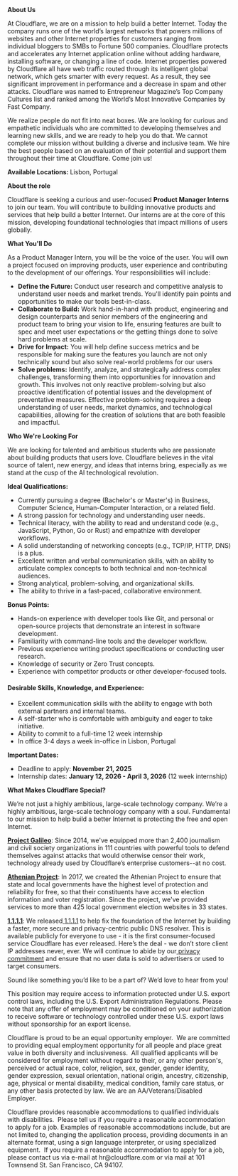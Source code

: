 <div class="content-intro">
	<div><strong>About Us</strong></div>
	<div>
		<p>At Cloudflare, we are on a mission to help build a better Internet. Today the company runs one of the world’s largest networks that powers millions of websites and other Internet properties for customers ranging from individual bloggers to SMBs to Fortune 500 companies. Cloudflare protects and accelerates any Internet application online without adding hardware, installing software, or changing a line of code. Internet properties powered by Cloudflare all have web traffic routed through its intelligent global network, which gets smarter with every request. As a result, they see significant improvement in performance and a decrease in spam and other attacks. Cloudflare was named to Entrepreneur Magazine’s Top Company Cultures list and ranked among the World’s Most Innovative Companies by Fast Company.&nbsp;</p>
		<p><span style="font-weight: 400;">We realize people do not fit into neat boxes. We are looking for curious and empathetic individuals who are committed to developing themselves and learning new skills, and we are ready to help you do that. We cannot complete our mission without building a diverse and inclusive team. We hire the best people based on an evaluation of their potential and support them throughout their time at Cloudflare. Come join us!&nbsp;</span></p>
	</div>
</div>
<p><strong>Available Locations:&nbsp;</strong>Lisbon, Portugal</p>
<p><strong>About the role</strong></p>
<p>Cloudflare is seeking a curious and user-focused <strong>Product Manager Interns</strong> to join our team. You will contribute to building innovative products and services that help build a better Internet. Our interns are at the core of this mission, developing foundational technologies that impact millions of users globally.</p>
<p><strong>What You'll Do</strong></p>
<p>As a Product Manager Intern, you will be the voice of the user. You will own a project focused on improving products, user experience and contributing to the development of our offerings. Your responsibilities will include:</p>
<ul>
	<li><strong>Define the Future:</strong> Conduct user research and competitive analysis to understand user needs and market trends. You'll identify pain points and opportunities to make our tools best-in-class.</li>
	<li><strong>Collaborate to Build:</strong> Work hand-in-hand with product, engineering and design counterparts and senior members of the engineering and product team to bring your vision to life, ensuring features are built to spec and meet user expectations or the getting things done to solve hard problems at scale.</li>
	<li><strong>Drive for Impact:</strong> You will help define success metrics and be responsible for making sure the features you launch are not only technically sound but also solve real-world problems for our users</li>
	<li><strong>Solve problems:</strong> Identify, analyze, and strategically address complex challenges, transforming them into opportunities for innovation and growth. This involves not only reactive problem-solving but also proactive identification of potential issues and the development of preventative measures. Effective problem-solving requires a deep understanding of user needs, market dynamics, and technological capabilities, allowing for the creation of solutions that are both feasible and impactful.</li>
</ul>
<p><strong>Who We're Looking For</strong></p>
<p>We are looking for talented and ambitious students who are passionate about building products that users love. Cloudflare believes in the vital source of talent, new energy, and ideas that interns bring, especially as we stand at the cusp of the AI technological revolution.</p>
<p><strong>Ideal Qualifications:</strong></p>
<ul>
	<li>Currently pursuing a degree (Bachelor's or Master's) in Business, Computer Science, Human-Computer Interaction, or a related field.</li>
	<li>A strong passion for technology and understanding user needs.</li>
	<li>Technical literacy, with the ability to read and understand code (e.g., JavaScript, Python, Go or Rust) and empathize with developer workflows.</li>
	<li>A solid understanding of networking concepts (e.g., TCP/IP, HTTP, DNS) is a plus.</li>
	<li>Excellent written and verbal communication skills, with an ability to articulate complex concepts to both technical and non-technical audiences.</li>
	<li>Strong analytical, problem-solving, and organizational skills.</li>
	<li>The ability to thrive in a fast-paced, collaborative environment.</li>
</ul>
<p><strong>Bonus Points:</strong></p>
<ul>
	<li>Hands-on experience with developer tools like Git, and personal or open-source projects that demonstrate an interest in software development.</li>
	<li>Familiarity with command-line tools and the developer workflow.</li>
	<li>Previous experience writing product specifications or conducting user research.</li>
	<li>Knowledge of security or Zero Trust concepts.</li>
	<li>Experience with competitor products or other developer-focused tools.</li>
</ul>
<h4><strong>Desirable Skills, Knowledge, and Experience:</strong></h4>
<ul>
	<li>Excellent communication skills with the ability to engage with both external partners and internal teams.</li>
	<li>A self-starter who is comfortable with ambiguity and eager to take initiative.</li>
	<li>Ability to commit to a full-time 12 week internship</li>
	<li>In office 3-4 days a week in-office in Lisbon, Portugal</li>
</ul>
<p><strong>Important Dates:</strong></p>
<ul>
	<li>Deadline to apply: <strong>November 21, 2025</strong></li>
	<li>Internship dates: <strong>January 12, 2026 - April 3, 2026</strong> (12 week internship)</li>
</ul>
<div class="content-conclusion">
	<p><strong>What Makes Cloudflare Special?</strong></p>
	<p><span style="font-weight: 400;">We’re not just a highly ambitious, large-scale technology company. We’re a highly ambitious, large-scale technology company with a soul. Fundamental to our mission to help build a better Internet is protecting the free and open Internet.</span></p>
	<p><a href="https://blog.cloudflare.com/protecting-free-expression-online/"><strong>Project Galileo</strong></a><span style="font-weight: 400;">: Since 2014, we've equipped more than 2,400 journalism and civil society organizations in 111 countries with powerful tools to defend themselves against attacks that would otherwise censor their work, technology already used by Cloudflare’s enterprise customers--at no cost.</span></p>
	<p><strong><a href="https://www.cloudflare.com/athenian/">Athenian Project</a></strong><span style="font-weight: 400;">: In 2017, we created the Athenian Project to ensure that state and local governments have the highest level of protection and reliability for free, so that their constituents have access to election information and voter registration. Since the project, we've provided services to more than 425 local government election websites in 33 states.</span></p>
	<p><a href="https://1.1.1.1/"><strong>1.1.1.1</strong></a><span style="font-weight: 400;">: We released</span><a href="https://1.1.1.1/"> <span style="font-weight: 400;">1.1.1.1</span></a><span style="font-weight: 400;"> to help fix the foundation of the Internet by building a faster, more secure and privacy-centric public DNS resolver. This is available publicly for everyone to use - it is the first consumer-focused service Cloudflare has ever released. Here’s the deal - we don’t store client IP addresses never, ever. We will continue to abide by our</span><a href="https://developers.cloudflare.com/1.1.1.1/privacy/public-dns-resolver"> privacy commitment</a><span style="font-weight: 400;"> and ensure that no user data is sold to advertisers or used to target consumers.</span></p>
	<p><span style="font-weight: 400;">Sound like something you’d like to be a part of? We’d love to hear from you!</span></p>
	<p><span style="font-weight: 400;">This position may require access to information protected under U.S. export control laws, including the U.S. Export Administration Regulations. Please note that any offer of employment may be conditioned on your authorization to receive software or technology controlled under these U.S. export laws without sponsorship for an export license.</span></p>
	<p><span style="font-weight: 400;">Cloudflare is proud to be an equal opportunity employer. &nbsp;We are committed to providing equal employment opportunity for all people and place great value in both diversity and inclusiveness. &nbsp;All qualified applicants will be considered for employment without regard to their, or any other person's, perceived or actual</span> <span style="font-weight: 400;">race, color, religion, sex, gender, gender identity, gender expression, sexual orientation, national origin, ancestry, citizenship, age, physical or mental disability, medical condition, family care status, or any other basis protected by law. </span><span style="font-weight: 400;">We are an AA/Veterans/Disabled Employer.</span></p>
	<p><span style="font-weight: 400;">Cloudflare provides reasonable accommodations to qualified individuals with disabilities. &nbsp;Please tell us if you require a reasonable accommodation to apply for a job. Examples of reasonable accommodations include, but are not limited to, changing the application process, providing documents in an alternate format, using a sign language interpreter, or using specialized equipment. &nbsp;If you require a reasonable accommodation to apply for a job, please contact us via e-mail at </span><span style="font-weight: 400;">hr@cloudflare.com</span><span style="font-weight: 400;"> or via mail at 101 Townsend St. San Francisco, CA 94107.</span></p>
</div>